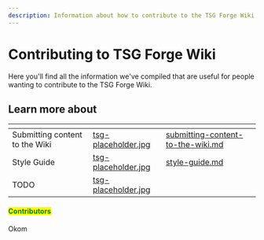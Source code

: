 ```yaml
---
description: Information about how to contribute to the TSG Forge Wiki.
---
```


# Contributing to TSG Forge Wiki

Here you'll find all the information we've compiled that are useful for people wanting to contribute to the TSG Forge Wiki.



## Learn more about

<table data-view="cards"><thead><tr><th></th><th data-hidden data-card-cover data-type="files"></th><th data-hidden data-card-target data-type="content-ref"></th></tr></thead><tbody><tr><td>Submitting content to the Wiki</td><td><a href="../../.gitbook/assets/tsg-placeholder.jpg">tsg-placeholder.jpg</a></td><td><a href="submitting-content-to-the-wiki.md">submitting-content-to-the-wiki.md</a></td></tr><tr><td>Style Guide</td><td><a href="../../.gitbook/assets/tsg-placeholder.jpg">tsg-placeholder.jpg</a></td><td><a href="style-guide.md">style-guide.md</a></td></tr><tr><td>TODO</td><td><a href="../../.gitbook/assets/tsg-placeholder.jpg">tsg-placeholder.jpg</a></td><td></td></tr></tbody></table>

#### <mark style="color:green;">Contributors</mark>

Okom
